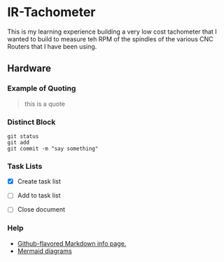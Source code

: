 # IR-Tachometer
This is my learning experience building a very low cost tachometer that I wanted to build to measure teh RPM of the spindles of the various CNC Routers that I have been using. 
## Hardware

### Example of Quoting
> this is a quote
### Distinct Block
```
git status
git add
git commit -m "say something"
```
### Task Lists
- [x] Create task list
- [ ] Add to task list
- [ ] Close document


### Help
 - [Github-flavored Markdown info page.](http://github.github.com/github-flavored-markdown/)
 - [Mermaid diagrams](https://mermaid-js.github.io/mermaid/#/)
